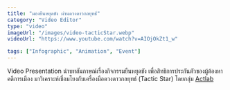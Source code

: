 ```yaml
---
title: "มองยืนหยุดขัง ผ่านดวงดาวกลยุทธํ์"
category: "Video Editor"
type: "video"
imageUrl: "/images/video-tacticStar.webp"
videoUrl: "https://www.youtube.com/watch?v=AIOjOkZt1_w"

tags: ["Infographic", "Animation", "Event"]
---
```


Video Presentation นำบทสัมภาษณ์เรื่องกิจกรรมยืนหยุดขัง เพื่อสิทธิการประกันตัวของผู้ต้องหาคดีการเมือง มาวิเคราะห์เชื่อมโยงกับเครื่องมือดวงดาวกลยุทธ์ (Tactic Star) โดยกลุ่ม [Actlab](actlab.protestista.com)
